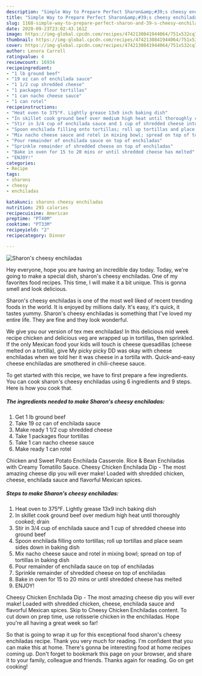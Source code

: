 ```yaml
---
description: "Simple Way to Prepare Perfect Sharon&amp;#39;s cheesy enchiladas"
title: "Simple Way to Prepare Perfect Sharon&amp;#39;s cheesy enchiladas"
slug: 1168-simple-way-to-prepare-perfect-sharon-and-39-s-cheesy-enchiladas
date: 2020-09-23T23:02:43.161Z
image: https://img-global.cpcdn.com/recipes/4742130841944064/751x532cq70/sharons-cheesy-enchiladas-recipe-main-photo.jpg
thumbnail: https://img-global.cpcdn.com/recipes/4742130841944064/751x532cq70/sharons-cheesy-enchiladas-recipe-main-photo.jpg
cover: https://img-global.cpcdn.com/recipes/4742130841944064/751x532cq70/sharons-cheesy-enchiladas-recipe-main-photo.jpg
author: Lenora Carroll
ratingvalue: 4
reviewcount: 16934
recipeingredient:
- "1 lb ground beef"
- "19 oz can of enchilada sauce"
- "1 1/2 cup shredded cheese"
- "1 packages flour tortillas"
- "1 can nacho cheese sauce"
- "1 can rotel"
recipeinstructions:
- "Heat oven to 375°F. Lightly grease 13x9 inch baking dish"
- "In skillet cook ground beef over medium high heat until thoroughly cooked; drain"
- "Stir in 3/4 cup of enchilada sauce and 1 cup of shredded cheese into ground beef"
- "Spoon enchilada filling onto tortillas; roll up tortillas and place seam sides down in baking dish"
- "Mix nacho cheese sauce and rotel in mixing bowl; spread on top of tortillas in baking dish"
- "Pour remainder of enchilada sauce on top of enchiladas"
- "Sprinkle remainder of shredded cheese on top of enchiladas"
- "Bake in oven for 15 to 20 mins or until shredded cheese has melted"
- "ENJOY!"
categories:
- Recipe
tags:
- sharons
- cheesy
- enchiladas

katakunci: sharons cheesy enchiladas 
nutrition: 293 calories
recipecuisine: American
preptime: "PT40M"
cooktime: "PT33M"
recipeyield: "2"
recipecategory: Dinner

---
```



![Sharon&#39;s cheesy enchiladas](https://img-global.cpcdn.com/recipes/4742130841944064/751x532cq70/sharons-cheesy-enchiladas-recipe-main-photo.jpg)

Hey everyone, hope you are having an incredible day today. Today, we're going to make a special dish, sharon&#39;s cheesy enchiladas. One of my favorites food recipes. This time, I will make it a bit unique. This is gonna smell and look delicious.

Sharon&#39;s cheesy enchiladas is one of the most well liked of recent trending foods in the world. It is enjoyed by millions daily. It's easy, it's quick, it tastes yummy. Sharon&#39;s cheesy enchiladas is something that I've loved my entire life. They are fine and they look wonderful.

We give you our version of tex mex enchiladas! In this delicious mid week recipe chicken and delicious veg are wrapped up in tortillas, then sprinkled. If the only Mexican food your kids will touch is cheese quesadillas (cheese melted on a tortilla), give My picky picky DD was okay with cheese enchiladas when we told her it was cheese in a tortilla with. Quick-and-easy cheese enchiladas are smothered in chili-cheese sauce.


To get started with this recipe, we have to first prepare a few ingredients. You can cook sharon&#39;s cheesy enchiladas using 6 ingredients and 9 steps. Here is how you cook that.

<!--inarticleads1-->

##### The ingredients needed to make Sharon&#39;s cheesy enchiladas:

1. Get 1 lb ground beef
1. Take 19 oz can of enchilada sauce
1. Make ready 1 1/2 cup shredded cheese
1. Take 1 packages flour tortillas
1. Take 1 can nacho cheese sauce
1. Make ready 1 can rotel


Chicken and Sweet Potato Enchilada Casserole. Rice &amp; Bean Enchiladas with Creamy Tomatillo Sauce. Cheesy Chicken Enchilada Dip - The most amazing cheese dip you will ever make! Loaded with shredded chicken, cheese, enchilada sauce and flavorful Mexican spices. 

<!--inarticleads2-->

##### Steps to make Sharon&#39;s cheesy enchiladas:

1. Heat oven to 375°F. Lightly grease 13x9 inch baking dish
1. In skillet cook ground beef over medium high heat until thoroughly cooked; drain
1. Stir in 3/4 cup of enchilada sauce and 1 cup of shredded cheese into ground beef
1. Spoon enchilada filling onto tortillas; roll up tortillas and place seam sides down in baking dish
1. Mix nacho cheese sauce and rotel in mixing bowl; spread on top of tortillas in baking dish
1. Pour remainder of enchilada sauce on top of enchiladas
1. Sprinkle remainder of shredded cheese on top of enchiladas
1. Bake in oven for 15 to 20 mins or until shredded cheese has melted
1. ENJOY!


Cheesy Chicken Enchilada Dip - The most amazing cheese dip you will ever make! Loaded with shredded chicken, cheese, enchilada sauce and flavorful Mexican spices. Skip to Cheesy Chicken Enchiladas content. To cut down on prep time, use rotisserie chicken in the enchiladas. Hope you&#39;re all having a great week so far! 

So that is going to wrap it up for this exceptional food sharon&#39;s cheesy enchiladas recipe. Thank you very much for reading. I'm confident that you can make this at home. There's gonna be interesting food at home recipes coming up. Don't forget to bookmark this page on your browser, and share it to your family, colleague and friends. Thanks again for reading. Go on get cooking!
